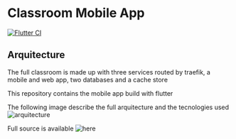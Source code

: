 # Classroom Mobile App

[![Flutter CI](https://github.com/Binaretech/classroom-mobile/actions/workflows/main.yml/badge.svg)](https://github.com/Binaretech/classroom-mobile/actions/workflows/main.yml)

## Arquitecture

The full classroom is made up with three services routed by traefik, a mobile and web app, two databases and a cache store

This repository contains the mobile app build with flutter

The following image describe the full arquitecture and the tecnologies used
![arquitecture](https://github.com/Binaretech/classroom/blob/main/img/classroom-diagram.png?raw=true)

Full source is available ![here](https://github.com/Binaretech/classroom)
